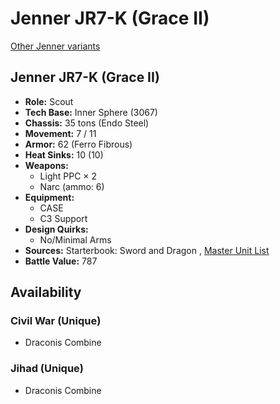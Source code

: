 # Jenner JR7-K (Grace II) 

[Other Jenner variants](../jenner.md) 

## Jenner JR7-K (Grace II) 

- **Role:** Scout 
- **Tech Base:** Inner Sphere (3067) 
- **Chassis:** 35 tons (Endo Steel) 
- **Movement:** 7 / 11 
- **Armor:** 62 (Ferro Fibrous) 
- **Heat Sinks:** 10 (10) 
- **Weapons:** 
  - Light PPC × 2 
  - Narc (ammo: 6) 
- **Equipment:** 
  - CASE 
  - C3 Support 
- **Design Quirks:** 
  - No/Minimal Arms 
- **Sources:** Starterbook: Sword and Dragon , [Master Unit List](http://masterunitlist.info/Unit/Details/1695) 
- **Battle Value:** 787 

## Availability 

### Civil War (Unique) 

- Draconis Combine 

### Jihad (Unique) 

- Draconis Combine 

